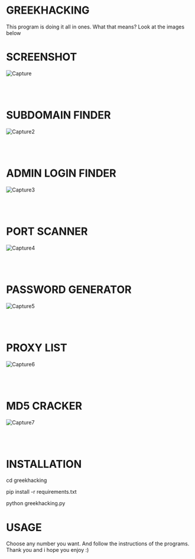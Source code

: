 <h1>GREEKHACKING</h1>
<p>This program is doing it all in ones. What that means? Look at the images below</p>

<h1>SCREENSHOT</h1>

![Capture](https://user-images.githubusercontent.com/89479885/134605950-6fa3e6a0-87b3-4f75-a467-2cc6f332d1b0.PNG)

<br>
<br>
<h1>SUBDOMAIN FINDER</h1>

![Capture2](https://user-images.githubusercontent.com/89479885/134606044-11a6209a-30ba-45e7-80ef-d9bfbe4d6874.PNG)

<br>
<br>

<h1>ADMIN LOGIN FINDER</h1>

![Capture3](https://user-images.githubusercontent.com/89479885/134606327-96c54bf4-a49e-4a62-9f57-2cef4387e2ef.PNG)

<br>
<br>

<h1>PORT SCANNER</h1>

![Capture4](https://user-images.githubusercontent.com/89479885/134606617-e26081bc-d039-414d-a6be-d8bab6f33349.PNG)

<br>
<br>

<h1>PASSWORD GENERATOR</h1>

![Capture5](https://user-images.githubusercontent.com/89479885/134606674-fca63fe4-7b91-4455-a6f2-ea60d799e014.PNG)

<br>
<br>

<h1>PROXY LIST</h1>

![Capture6](https://user-images.githubusercontent.com/89479885/134606732-1171eedf-9e77-4d6b-8a8d-6b1324b43e03.PNG)

<br>
<br>

<h1>MD5 CRACKER</h1>

![Capture7](https://user-images.githubusercontent.com/89479885/134606807-2c075228-5d29-4c91-ae60-80b1d7d9a789.PNG)

<br>
<br>

<h1>INSTALLATION</h1>
<p>cd greekhacking</p>
<p>pip install -r requirements.txt</p>
<p>python greekhacking.py</p>

<h1>USAGE</h1>
<p>Choose any number you want. And follow the instructions of the programs. Thank you and i hope you enjoy :)</p>

